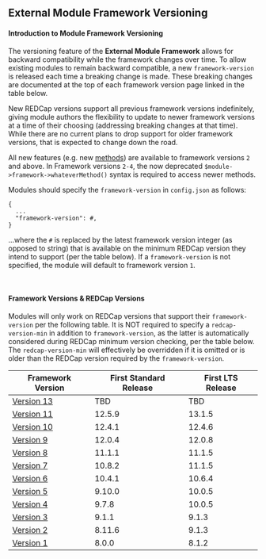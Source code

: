 ## External Module Framework Versioning

#### Introduction to Module Framework Versioning

The versioning feature of the **External Module Framework** allows for backward compatibility while the framework changes over time.  To allow existing modules to remain backward compatible, a new `framework-version` is released each time a breaking change is made. These breaking changes are documented at the top of each framework version page linked in the table below.  

New REDCap versions support all previous framework versions indefinitely, giving module authors the flexibility to update to newer framework versions at a time of their choosing (addressing breaking changes at that time).  While there are no current plans to drop support for older framework versions, that is expected to change down the road.

All new features (e.g. new [methods](../methods.md)) are available to framework versions `2` and above. In Framework versions `2-4`, the now deprecated `$module->framework->whateverMethod()` syntax is required to access newer methods.

Modules should specify the `framework-version` in `config.json` as follows:
 
```
{
  ...
  "framework-version": #,
}
```

...where the `#` is replaced by the latest framework version integer (as opposed to string) that is available on the minimum REDCap version they intend to support (per the table below).  If a `framework-version` is not specified, the module will default to framework version `1`.

<br/>

#### Framework Versions & REDCap Versions

Modules will only work on REDCap versions that support their `framework-version` per the following table.  It is NOT required to specify a `redcap-version-min` in addition to `framework-version`, as the latter is automatically considered during REDCap minimum version checking, per the table below.  The `redcap-version-min` will effectively be overridden if it is omitted or is older than the REDCap version required by the `framework-version`.

|Framework Version |First Standard Release|First LTS Release|
|---------------------|-------|-------|
|[Version 13](v13.md) |TBD    |TBD    |
|[Version 11](v11.md) |12.5.9 |13.1.5 |
|[Version 10](v10.md) |12.4.1 |12.4.6 |
|[Version 9](v9.md)   |12.0.4 |12.0.8 |
|[Version 8](v8.md)   |11.1.1 |11.1.5 |
|[Version 7](v7.md)   |10.8.2 |11.1.5 |
|[Version 6](v6.md)   |10.4.1 |10.6.4 |
|[Version 5](v5.md)   |9.10.0 |10.0.5 |
|[Version 4](v4.md)   |9.7.8  |10.0.5 |
|[Version 3](v3.md)   |9.1.1  |9.1.3  |
|[Version 2](v2.md)   |8.11.6 |9.1.3  |
|[Version 1](v1.md)   |8.0.0  |8.1.2  |
